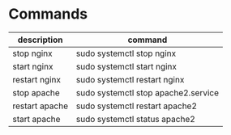 # Commands
|description                  |command                                     |
|-----------------------------|--------------------------------------------|
|stop nginx                   |sudo systemctl stop nginx                   |
|start nginx                  |sudo systemctl start nginx                  |
|restart nginx                |sudo systemctl restart nginx                |
|stop apache                  |sudo systemctl stop apache2.service         |
|restart apache               |sudo systemctl restart apache2              |
|start apache                 |sudo systemctl status apache2               |
